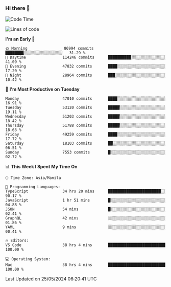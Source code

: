 ### Hi there 👋

<!--START_SECTION:waka-->
![Code Time](http://img.shields.io/badge/Code%20Time-5%2C192%20hrs%2045%20mins-blue)

![Lines of code](https://img.shields.io/badge/From%20Hello%20World%20I%27ve%20Written-119.4%20million%20lines%20of%20code-blue)

**I'm an Early 🐤** 

```text
🌞 Morning                86994 commits       ████████░░░░░░░░░░░░░░░░░   31.29 % 
🌆 Daytime                114246 commits      ██████████░░░░░░░░░░░░░░░   41.09 % 
🌃 Evening                47832 commits       ████░░░░░░░░░░░░░░░░░░░░░   17.20 % 
🌙 Night                  28964 commits       ███░░░░░░░░░░░░░░░░░░░░░░   10.42 % 
```
📅 **I'm Most Productive on Tuesday** 

```text
Monday                   47010 commits       ████░░░░░░░░░░░░░░░░░░░░░   16.91 % 
Tuesday                  53120 commits       █████░░░░░░░░░░░░░░░░░░░░   19.11 % 
Wednesday                51203 commits       █████░░░░░░░░░░░░░░░░░░░░   18.42 % 
Thursday                 51788 commits       █████░░░░░░░░░░░░░░░░░░░░   18.63 % 
Friday                   49259 commits       ████░░░░░░░░░░░░░░░░░░░░░   17.72 % 
Saturday                 18103 commits       ██░░░░░░░░░░░░░░░░░░░░░░░   06.51 % 
Sunday                   7553 commits        █░░░░░░░░░░░░░░░░░░░░░░░░   02.72 % 
```


📊 **This Week I Spent My Time On** 

```text
🕑︎ Time Zone: Asia/Manila

💬 Programming Languages: 
TypeScript               34 hrs 20 mins      ███████████████████████░░   90.17 % 
JavaScript               1 hr 51 mins        █░░░░░░░░░░░░░░░░░░░░░░░░   04.88 % 
JSON                     54 mins             █░░░░░░░░░░░░░░░░░░░░░░░░   02.41 % 
GraphQL                  42 mins             ░░░░░░░░░░░░░░░░░░░░░░░░░   01.86 % 
YAML                     9 mins              ░░░░░░░░░░░░░░░░░░░░░░░░░   00.41 % 

🔥 Editors: 
VS Code                  38 hrs 4 mins       █████████████████████████   100.00 % 

💻 Operating System: 
Mac                      38 hrs 4 mins       █████████████████████████   100.00 % 
```


 Last Updated on 25/05/2024 06:20:41 UTC
<!--END_SECTION:waka-->


<!--
**rad182/rad182** is a ✨ _special_ ✨ repository because its `README.md` (this file) appears on your GitHub profile.

Here are some ideas to get you started:

- 🔭 I’m currently working on ...
- 🌱 I’m currently learning ...
- 👯 I’m looking to collaborate on ...
- 🤔 I’m looking for help with ...
- 💬 Ask me about ...
- 📫 How to reach me: ...
- 😄 Pronouns: ...
- ⚡ Fun fact: ...
-->
